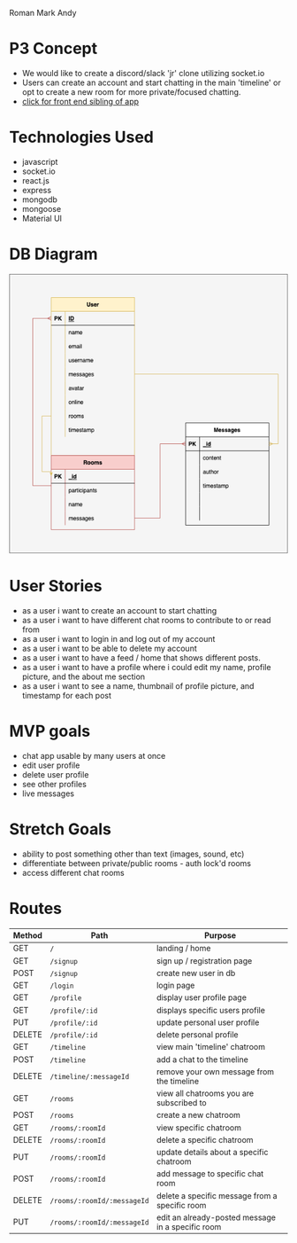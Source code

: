 Roman
Mark
Andy

# P3 Concept
- We would like to create a discord/slack 'jr' clone utilizing socket.io
- Users can create an account and start chatting in the main 'timeline' or opt to create a new room for more private/focused chatting.
- [click for front end sibling of app](https://github.com/romanprotoliuk/p3-client)

# Technologies Used
- javascript
- socket.io
- react.js
- express
- mongodb
- mongoose
- Material UI

# DB Diagram
![diagram](./Untitled%20Diagram.drawio.png)

# User Stories
- as a user i want to create an account to start chatting
- as a user i want to have different chat rooms to contribute to or read from
- as a user i want to login in and log out of my account
- as a user i want to be able to delete my account
- as a user i want to have a feed / home that shows different posts.
- as a user i want to have a profile where i could edit my name, profile picture, and the about me section
- as a user i want to see a name, thumbnail of profile picture, and timestamp for each post

# MVP goals
- chat app usable by many users at once
- edit user profile
- delete user profile 
- see other profiles 
- live messages 

# Stretch Goals
- ability to post something other than text (images, sound, etc)
- differentiate between private/public rooms - auth lock'd rooms
- access different chat rooms

# Routes
| Method | Path                        | Purpose                                           |
|--------|-----------------------------|---------------------------------------------------|
| GET    | `/`                         | landing / home                                    |
| GET    | `/signup`                   | sign up / registration page                       |
| POST   | `/signup`                   | create new user in db                             |
| GET    | `/login`                    | login page                                        |
| GET    | `/profile`                  | display user profile page                         |
| GET    | `/profile/:id`              | displays specific users profile                   |
| PUT    | `/profile/:id`              | update personal user profile                      |
| DELETE | `/profile/:id`              | delete personal profile                           |
| GET    | `/timeline`                 | view main 'timeline' chatroom                     |
| POST   | `/timeline`                 | add a chat to the timeline                        |
| DELETE | `/timeline/:messageId`      | remove your own message from the timeline         |
| GET    | `/rooms`                    | view all chatrooms you are subscribed to          |
| POST   | `/rooms`                    | create a new chatroom                             |
| GET    | `/rooms/:roomId`            | view specific chatroom                            |
| DELETE | `/rooms/:roomId`            | delete a specific chatroom                        |
| PUT    | `/rooms/:roomId`            | update details about a specific chatroom          |
| POST   | `/rooms/:roomId`            | add message to specific chat room                 |
| DELETE | `/rooms/:roomId/:messageId` | delete a specific message from a specific room    |
| PUT    | `/rooms/:roomId/:messageId` | edit an already-posted message in a specific room |